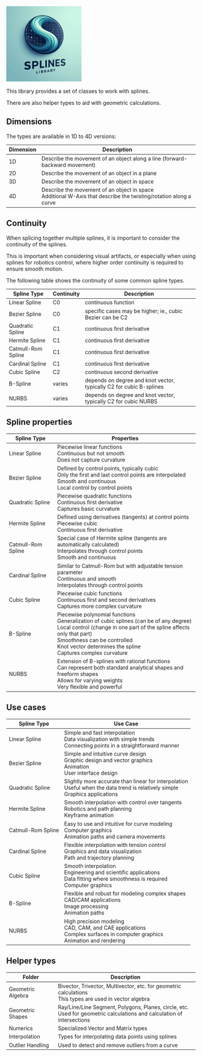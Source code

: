 <img src="logo.webp" width=200 height=200 />

This library provides a set of classes to work with splines.

There are also helper types to aid with geometric calculations.

## Dimensions

The types are available in 1D to 4D versions:

| Dimension | Description                                                                                                                      |
|-----------|----------------------------------------------------------------------------------------------------------------------------------|
| 1D        | Describe the movement of an object along a line (forward-backward movement)                                                      |
| 2D        | Describe the movement of an object in a plane                                                                         |
| 3D        | Describe the movement of an object in space                                                                   |
| 4D        | Describe the movement of an object in space<br/>Additional W-Axis that describe the twisting/rotation along a curve |

## Continuity

When splicing together multiple splines, it is important to consider the continuity of the splines.

This is important when considering visual artifacts, or especially when using splines for robotics control, where higher order continuity is required to ensure smooth motion.

The following table shows the continuity of some common spline types.

| Spline Type        | Continuity | Description                                                         |
|--------------------|------------|---------------------------------------------------------------------|
| Linear Spline      | C0         | continuous function                                                 |
| Bezier Spline      | C0         | specific cases may be higher; ie., cubic Bezier can be C2           |
| Quadratic Spline   | C1         | continuous first derivative                                         |
| Hermite Spline     | C1         | continuous first derivative                                         |
| Catmull-Rom Spline | C1         | continuous first derivative                                         |
| Cardinal Spline    | C1         | continuous first derivative                                         |
| Cubic Spline       | C2         | continuous second derivative                                        |
| B-Spline           | varies     | depends on degree and knot vector, typically C2 for cubic B-splines |
| NURBS              | varies     | depends on degree and knot vector, typically C2 for cubic NURBS     |

## Spline properties

| Spline Type        | Properties                                                                                                                                                                                                                                 |
|--------------------|--------------------------------------------------------------------------------------------------------------------------------------------------------------------------------------------------------------------------------------------|
| Linear Spline      | Piecewise linear functions<br/>Continuous but not smooth<br/>Does not capture curvature                                                                                                                                                    |
| Bezier Spline      | Defined by control points, typically cubic<br/>Only the first and last control points are interpolated<br/>Smooth and continuous<br/>Local control by control points                                                                                                              |
| Quadratic Spline   | Piecewise quadratic functions<br/>Continuous first derivative<br/>Captures basic curvature                                                                                                                                                                                 |
| Hermite Spline     | Defined using derivatives (tangents) at control points<br/>Piecewise cubic<br/>Continuous first derivative                                                                                                                                                                         |
| Catmull-Rom Spline | Special case of Hermite spline (tangents are automatically calculated)<br/>Interpolates through control points<br/>Smooth and continuous                                                                                                                                           |
| Cardinal Spline    | Similar to Catmull-Rom but with adjustable tension parameter<br/>Continuous and smooth<br/>Interpolates through control points                                                                                                                                                     |
| Cubic Spline       | Piecewise cubic functions<br/>Continuous first and second derivatives<br/>Captures more complex curvature                                                                                                                                                                              |
| B-Spline           | Piecewise polynomial functions<br/>Generalization of cubic splines (can be of any degree)<br/>Local control (change in one part of the spline affects only that part)<br/>Smoothness can be controlled<br/>Knot vector determines the spline<br/>Captures complex curvature |
| NURBS              | Extension of B-splines with rational functions<br/>Can represent both standard analytical shapes and freeform shapes<br/>Allows for varying weights<br/>Very flexible and powerful                                                          |

## Use cases

| Spline Type        | Use Case                                                                                                                  |
|--------------------|---------------------------------------------------------------------------------------------------------------------------|
| Linear Spline      | Simple and fast interpolation<br/>Data visualization with simple trends<br/>Connecting points in a straightforward manner |
| Bezier Spline      | Simple and intuitive curve design<br/>Graphic design and vector graphics<br/>Animation<br/>User interface design |
| Quadratic Spline   | Slightly more accurate than linear for interpolation<br/>Useful when the data trend is relatively simple<br/>Graphics applications |
| Hermite Spline     | Smooth interpolation with control over tangents<br/>Robotics and path planning<br/>Keyframe animation |
| Catmull-Rom Spline | Easy to use and intuitive for curve modeling<br/>Computer graphics<br/>Animation paths and camera movements |
| Cardinal Spline    | Flexible interpolation with tension control<br/>Graphics and data visualization<br/>Path and trajectory planning |
| Cubic Spline       | Smooth interpolation<br/>Engineering and scientific applications<br/>Data fitting where smoothness is required<br/>Computer graphics |
| B-Spline           | Flexible and robust for modeling complex shapes<br/>CAD/CAM applications<br/>Image processing<br/>Animation paths |
| NURBS              | High precision modeling<br/>CAD, CAM, and CAE applications<br/>Complex surfaces in computer graphics<br/>Animation and rendering |

## Helper types

| Folder            | Description                                                                                                                |
|-------------------|----------------------------------------------------------------------------------------------------------------------------|
| Geometric Algebra | Bivector, Trivector, Multivector, etc. for geometric calculations<br/>This types are used in vector algebra                |
| Geometric Shapes  | Ray/Line/Line Segment, Polygons, Planes, circle, etc.<br/>Used for geometric calculations and calculation of intersections |
| Numerics          | Specialized Vector and Matrix types                                                                                        |
| Interpolation     | Types for interpolating data points using splines                                                                          |
| Outlier Handling  | Used to detect and remove outliers from a curve                                                                            |
